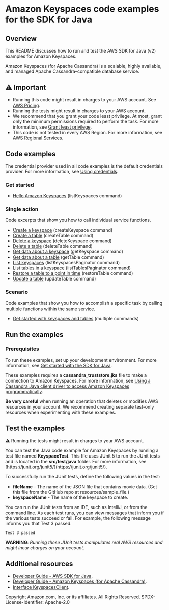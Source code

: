 # Amazon Keyspaces code examples for the SDK for Java

## Overview
This README discusses how to run and test the AWS SDK for Java (v2) examples for Amazon Keyspaces.

Amazon Keyspaces (for Apache Cassandra) is a scalable, highly available, and managed Apache Cassandra–compatible database service. 

## ⚠️ Important
* Running this code might result in charges to your AWS account. See [AWS Pricing](https://aws.amazon.com/pricing/).
* Running the tests might result in charges to your AWS account.
* We recommend that you grant your code least privilege. At most, grant only the minimum permissions required to perform the task. For more information, see [Grant least privilege](https://docs.aws.amazon.com/IAM/latest/UserGuide/best-practices.html#grant-least-privilege). 
* This code is not tested in every AWS Region. For more information, see [AWS Regional Services](https://aws.amazon.com/about-aws/global-infrastructure/regional-product-services).

## Code examples

The credential provider used in all code examples is the default credentials provider. For more information, see [Using credentials](https://docs.aws.amazon.com/sdk-for-java/latest/developer-guide/credentials.html).

### Get started

- [Hello Amazon Keyspaces](https://github.com/awsdocs/aws-doc-sdk-examples/blob/main/javav2/example_code/keyspaces/src/main/java/com/example/keyspace/HelloKeyspaces.java) (listKeyspaces command)

### Single action

Code excerpts that show you how to call individual service functions.

- [Create a keyspace](https://github.com/awsdocs/aws-doc-sdk-examples/blob/main/javav2/example_code/keyspaces/src/main/java/com/example/keyspace/ScenarioKeyspaces.java) (createKeyspace command)
- [Create a table](https://github.com/awsdocs/aws-doc-sdk-examples/blob/main/javav2/example_code/keyspaces/src/main/java/com/example/keyspace/ScenarioKeyspaces.java) (createTable command)
- [Delete a keyspace](https://github.com/awsdocs/aws-doc-sdk-examples/blob/main/javav2/example_code/keyspaces/src/main/java/com/example/keyspace/ScenarioKeyspaces.java) (deleteKeyspace command)
- [Delete a table](https://github.com/awsdocs/aws-doc-sdk-examples/blob/main/javav2/example_code/keyspaces/src/main/java/com/example/keyspace/ScenarioKeyspaces.java) (deleteTable command)
- [Get data about a keyspace](https://github.com/awsdocs/aws-doc-sdk-examples/blob/main/javav2/example_code/keyspaces/src/main/java/com/example/keyspace/ScenarioKeyspaces.java) (getKeyspace command)
- [Get data about a table](https://github.com/awsdocs/aws-doc-sdk-examples/blob/main/javav2/example_code/keyspaces/src/main/java/com/example/keyspace/ScenarioKeyspaces.java) (getTable command)
- [List keyspaces](https://github.com/awsdocs/aws-doc-sdk-examples/blob/main/javav2/example_code/keyspaces/src/main/java/com/example/keyspace/ScenarioKeyspaces.java) (listKeyspacesPaginator command)
- [List tables in a keyspace](https://github.com/awsdocs/aws-doc-sdk-examples/blob/main/javav2/example_code/keyspaces/src/main/java/com/example/keyspace/ScenarioKeyspaces.java) (listTablesPaginator command)
- [Restore a table to a point in time](https://github.com/awsdocs/aws-doc-sdk-examples/blob/main/javav2/example_code/keyspaces/src/main/java/com/example/keyspace/ScenarioKeyspaces.java) (restoreTable command)
- [Update a table](https://github.com/awsdocs/aws-doc-sdk-examples/blob/main/javav2/example_code/keyspaces/src/main/java/com/example/keyspace/ScenarioKeyspaces.java) (updateTable command)


### Scenario 

Code examples that show you how to accomplish a specific task by calling multiple functions within the same service.

- [Get started with keyspaces and tables](https://github.com/awsdocs/aws-doc-sdk-examples/blob/main/javav2/example_code/keyspaces/src/main/java/com/example/keyspace/ScenarioKeyspaces.java) (multiple commands)

## Run the examples

### Prerequisites

To run these examples, set up your development environment. For more information, 
see [Get started with the SDK for Java](https://docs.aws.amazon.com/sdk-for-java/latest/developer-guide/setup.html). 

 These examples requires a **cassandra_truststore.jks** file to make a connection to Amazon Keyspaces.
 For more information, see [Using a Cassandra Java client driver to access Amazon Keyspaces programmatically](https://docs.aws.amazon.com/keyspaces/latest/devguide/using_java_driver.html). 

**Be very careful** when running an operation that deletes or modifies AWS resources in your account. We recommend creating separate test-only resources when experimenting with these examples.

 ## Test the examples
 
 ⚠️ Running the tests might result in charges to your AWS account.

You can test the Java code example for Amazon Keyspaces by running a test file named **KeyspaceTest**. This file uses JUnit 5 to run the JUnit tests and is located in the **src/test/java** folder. For more information, see [https://junit.org/junit5/](https://junit.org/junit5/).

To successfully run the JUnit tests, define the following values in the test:

- **fileName** - The name of the JSON file that contains movie data. (Get this file from the GitHub repo at resources/sample_file.)
- **keyspaceName** - The name of the keyspace to create.

You can run the JUnit tests from an IDE, such as IntelliJ, or from the command line. As each test runs, you can view messages that inform you if the various tests succeed or fail. For example, the following message informs you that Test 3 passed.

	Test 3 passed

**WARNING**: _Running these JUnit tests manipulates real AWS resources and might incur charges on your account._

## Additional resources
* [Developer Guide - AWS SDK for Java](https://docs.aws.amazon.com/sdk-for-java/latest/developer-guide/home.html).
* [Developer Guide - Amazon Keyspaces (for Apache Cassandra)](https://docs.aws.amazon.com/keyspaces/latest/devguide/what-is-keyspaces.html).
* [Interface KeyspacesClient](https://sdk.amazonaws.com/java/api/latest/software/amazon/awssdk/services/keyspaces/KeyspacesClient.html).

Copyright Amazon.com, Inc. or its affiliates. All Rights Reserved. SPDX-License-Identifier: Apache-2.0


